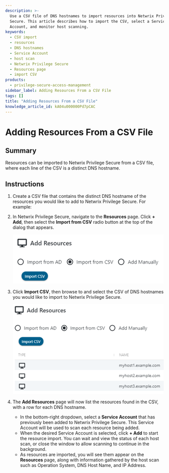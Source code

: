```yaml
---
description: >-
  Use a CSV file of DNS hostnames to import resources into Netwrix Privilege
  Secure. This article describes how to import the CSV, select a Service
  Account, and monitor host scanning.
keywords:
  - CSV import
  - resources
  - DNS hostnames
  - Service Account
  - host scan
  - Netwrix Privilege Secure
  - Resources page
  - import CSV
products:
  - privilege-secure-access-management
sidebar_label: Adding Resources From a CSV File
tags: []
title: "Adding Resources From a CSV File"
knowledge_article_id: kA04u000000Pd7pCAC
---
```


# Adding Resources From a CSV File

## Summary

Resources can be imported to Netwrix Privilege Secure from a CSV file, where each line of the CSV is a distinct DNS hostname.

## Instructions

1. Create a CSV file that contains the distinct DNS hostname of the resources you would like to add to Netwrix Privilege Secure. For example:

2. In Netwrix Privilege Secure, navigate to the **Resources** page. Click **+ Add**, then select the **Import from CSV** radio button at the top of the dialog that appears.

   ![User-added image](./images/ka04u000000HdEp_0EM4u000004bh1g.png)

3. Click **Import CSV**, then browse to and select the CSV of DNS hostnames you would like to import to Netwrix Privilege Secure.

   ![User-added image](./images/ka04u000000HdEp_0EM4u000004bh1q.png)

4. The **Add Resources** page will now list the resources found in the CSV, with a row for each DNS hostname.

   - In the bottom-right dropdown, select a **Service Account** that has previously been added to Netwrix Privilege Secure. This Service Account will be used to scan each resource being added.
   - When the desired Service Account is selected, click **+ Add** to start the resource import. You can wait and view the status of each host scan, or close the window to allow scanning to continue in the background.
   - As resources are imported, you will see them appear on the **Resources** page, along with information gathered by the host scan such as Operation System, DNS Host Name, and IP Address.

